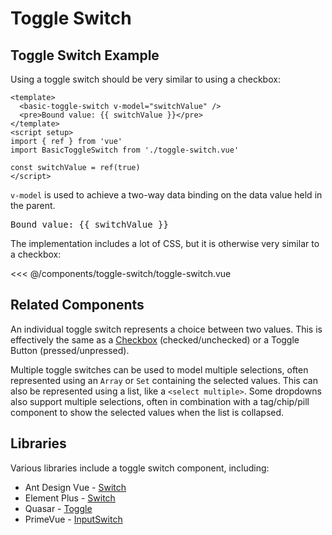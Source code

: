 <script setup>
import { ref } from 'vue'
import BasicToggleSwitch from './toggle-switch/toggle-switch.vue'

const switchValue = ref(true)
</script>
# Toggle Switch

## Toggle Switch Example

Using a toggle switch should be very similar to using a checkbox:

```vue
<template>
  <basic-toggle-switch v-model="switchValue" />
  <pre>Bound value: {{ switchValue }}</pre>
</template>
<script setup>
import { ref } from 'vue'
import BasicToggleSwitch from './toggle-switch.vue'

const switchValue = ref(true)
</script>
```

`v-model` is used to achieve a two-way data binding on the data value held in the parent.

<live-example>
  <basic-toggle-switch v-model="switchValue" />
  <pre>Bound value: {{ switchValue }}</pre>
</live-example>

The implementation includes a lot of CSS, but it is otherwise very similar to a checkbox:

<<< @/components/toggle-switch/toggle-switch.vue

<!--
## Vue Patterns

## Missing Functionality
-->

## Related Components

An individual toggle switch represents a choice between two values. This is effectively the same as a [Checkbox](./checkbox.html) (checked/unchecked) or a Toggle Button (pressed/unpressed).

Multiple toggle switches can be used to model multiple selections, often represented using an `Array` or `Set` containing the selected values. This can also be represented using a list, like a `<select multiple>`. Some dropdowns also support multiple selections, often in combination with a tag/chip/pill component to show the selected values when the list is collapsed.

## Libraries

Various libraries include a toggle switch component, including:

- Ant Design Vue - [Switch](https://2x.antdv.com/components/switch)
- Element Plus - [Switch](https://element-plus.org/en-US/component/switch.html)
- Quasar - [Toggle](https://quasar.dev/vue-components/toggle)
- PrimeVue - [InputSwitch](https://primefaces.org/primevue/showcase/#/inputswitch)
